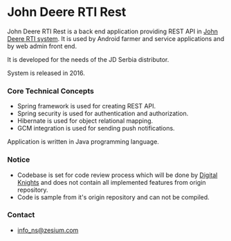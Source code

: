 # John Deere RTI Rest #

John Deere RTI Rest is a back end application providing REST API in [John Deere RTI system](JD.md). It is used by Android farmer and service applications and by web admin front end.
 
It is developed for the needs of the JD Serbia distributor.

System is released in 2016.

### Core Technical Concepts ###

* Spring framework is used for creating REST API.
* Spring security is used for authentication and authorization.
* Hibernate is used for object relational mapping.
* GCM integration is used for sending push notifications.

Application is written in Java programming language.

### Notice ###

* Codebase is set for code review process which will be done by [Digital Knights](http://digitalknights.co/) and does not contain all implemented features from origin repository.
* Code is sample from it's origin repository and can not be compiled.

### Contact ###

* info_ns@zesium.com